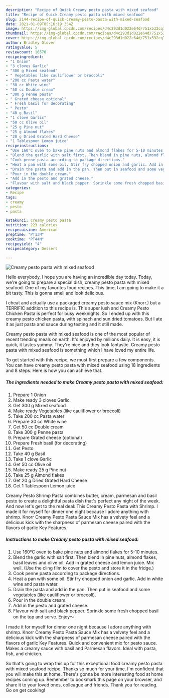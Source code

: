 ```yaml
---
description: "Recipe of Quick Creamy pesto pasta with mixed seafood"
title: "Recipe of Quick Creamy pesto pasta with mixed seafood"
slug: 2144-recipe-of-quick-creamy-pesto-pasta-with-mixed-seafood
date: 2021-01-09T05:16:19.354Z
image: https://img-global.cpcdn.com/recipes/d4c293d1d022e64d/751x532cq70/creamy-pesto-pasta-with-mixed-seafood-recipe-main-photo.jpg
thumbnail: https://img-global.cpcdn.com/recipes/d4c293d1d022e64d/751x532cq70/creamy-pesto-pasta-with-mixed-seafood-recipe-main-photo.jpg
cover: https://img-global.cpcdn.com/recipes/d4c293d1d022e64d/751x532cq70/creamy-pesto-pasta-with-mixed-seafood-recipe-main-photo.jpg
author: Bradley Glover
ratingvalue: 5
reviewcount: 16570
recipeingredient:
- "1 Onion"
- "3 cloves Garlic"
- "300 g Mixed seafood"
- " Vegetables like cauliflower or broccoli"
- "200 cc Pasta water"
- "30 cc White wine"
- "50 cc Double cream"
- "300 g Penne pasta"
- " Grated cheese optional"
- " Fresh basil for decorating"
- " Pesto"
- "40 g Basil"
- "1 clove Garlic"
- "50 cc Olive oil"
- "25 g Pine nut"
- "25 g Almond flakes"
- "20 g Dried Grated Hard Cheese"
- "1 Tablespoon Lemon juice"
recipeinstructions:
- "Use 160°C oven to bake pine nuts and almond flakes for 5-10 minutes."
- "Blend the garlic with salt first. Then blend in pine nuts, almond flakes, basil leaves and olive oil. Add in grated cheese and lemon juice. Mix well. (Use the cling film to cover the pesto and store it in the fridge.)"
- "Cook penne pasta according to package directions."
- "Heat a pan with some oil. Stir fry chopped onion and garlic. Add in white wine and pasta water."
- "Drain the pasta and add in the pan. Then put in seafood and some vegetables (like cauliflower or broccoli)."
- "Pour in the double cream."
- "Add in the pesto and grated cheese."
- "Flavour with salt and black pepper. Sprinkle some fresh chopped basil on the top and serve. Enjoy～"
categories:
- Recipe
tags:
- creamy
- pesto
- pasta

katakunci: creamy pesto pasta 
nutrition: 223 calories
recipecuisine: American
preptime: "PT13M"
cooktime: "PT44M"
recipeyield: "4"
recipecategory: Dessert

---
```



![Creamy pesto pasta with mixed seafood](https://img-global.cpcdn.com/recipes/d4c293d1d022e64d/751x532cq70/creamy-pesto-pasta-with-mixed-seafood-recipe-main-photo.jpg)

Hello everybody, I hope you are having an incredible day today. Today, we're going to prepare a special dish, creamy pesto pasta with mixed seafood. One of my favorites food recipes. This time, I am going to make it a bit tasty. This is gonna smell and look delicious.

I cheat and actually use a packaged creamy pesto sauce mix (Knorr.) but a TERRIFIC addition to this recipe is. This super lush and Creamy Pesto Chicken Pasta is perfect for busy weeknights. So I ended up with this creamy pesto chicken pasta, with spinach and sun dried tomatoes. But I ate it as just pasta and sauce during testing and it still made.

Creamy pesto pasta with mixed seafood is one of the most popular of recent trending meals on earth. It's enjoyed by millions daily. It is easy, it is quick, it tastes yummy. They're nice and they look fantastic. Creamy pesto pasta with mixed seafood is something which I have loved my entire life.


To get started with this recipe, we must first prepare a few components. You can have creamy pesto pasta with mixed seafood using 18 ingredients and 8 steps. Here is how you can achieve that.

<!--inarticleads1-->

##### The ingredients needed to make Creamy pesto pasta with mixed seafood:

1. Prepare 1 Onion
1. Make ready 3 cloves Garlic
1. Get 300 g Mixed seafood
1. Make ready  Vegetables (like cauliflower or broccoli)
1. Take 200 cc Pasta water
1. Prepare 30 cc White wine
1. Get 50 cc Double cream
1. Take 300 g Penne pasta
1. Prepare  Grated cheese (optional)
1. Prepare  Fresh basil (for decorating)
1. Get  Pesto
1. Take 40 g Basil
1. Take 1 clove Garlic
1. Get 50 cc Olive oil
1. Make ready 25 g Pine nut
1. Take 25 g Almond flakes
1. Get 20 g Dried Grated Hard Cheese
1. Get 1 Tablespoon Lemon juice


Creamy Pesto Shrimp Pasta combines butter, cream, parmesan and basil pesto to create a delightful pasta dish that&#39;s perfect any night of the week. And now let&#39;s get to the real deal: This Creamy Pesto Pasta with Shrimp. I made it for myself for dinner one night because I adore anything with shrimp. Knorr Creamy Pesto Pasta Sauce Mix has a velvety feel and a delicious kick with the sharpness of parmesan cheese paired with the flavors of garlic Key Features. 

<!--inarticleads2-->

##### Instructions to make Creamy pesto pasta with mixed seafood:

1. Use 160°C oven to bake pine nuts and almond flakes for 5-10 minutes.
1. Blend the garlic with salt first. Then blend in pine nuts, almond flakes, basil leaves and olive oil. Add in grated cheese and lemon juice. Mix well. (Use the cling film to cover the pesto and store it in the fridge.)
1. Cook penne pasta according to package directions.
1. Heat a pan with some oil. Stir fry chopped onion and garlic. Add in white wine and pasta water.
1. Drain the pasta and add in the pan. Then put in seafood and some vegetables (like cauliflower or broccoli).
1. Pour in the double cream.
1. Add in the pesto and grated cheese.
1. Flavour with salt and black pepper. Sprinkle some fresh chopped basil on the top and serve. Enjoy～


I made it for myself for dinner one night because I adore anything with shrimp. Knorr Creamy Pesto Pasta Sauce Mix has a velvety feel and a delicious kick with the sharpness of parmesan cheese paired with the flavors of garlic Key Features. Quick and convenient mix for pesto sauce. Makes a creamy sauce with basil and Parmesan flavors. Ideal with pasta, fish, and chicken. 

So that's going to wrap this up for this exceptional food creamy pesto pasta with mixed seafood recipe. Thanks so much for your time. I'm confident that you will make this at home. There's gonna be more interesting food at home recipes coming up. Remember to bookmark this page on your browser, and share it to your loved ones, colleague and friends. Thank you for reading. Go on get cooking!
